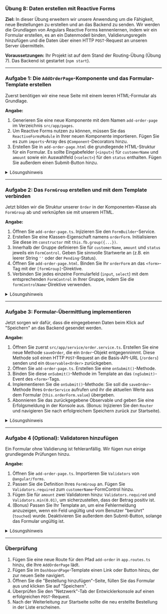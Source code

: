 ### **Übung 8: Daten erstellen mit Reactive Forms**

**Ziel:** In dieser Übung erweitern wir unsere Anwendung um die Fähigkeit, neue Bestellungen zu erstellen und an das Backend zu senden. Wir werden die Grundlagen von Angulars Reactive Forms kennenlernen, indem wir ein Formular erstellen, es an ein Datenmodell binden, Validierungsregeln hinzufügen und die Daten über einen HTTP `POST`-Request an unseren Server übermitteln.

**Voraussetzungen:** Ihr Projekt ist auf dem Stand der Routing-Übung (Übung 7). Das Backend ist gestartet (`npm start`).

-----

### **Aufgabe 1: Die `AddOrderPage`-Komponente und das Formular-Template erstellen**

Zuerst benötigen wir eine neue Seite mit einem leeren HTML-Formular als Grundlage.

**Angabe:**

1.  Generieren Sie eine neue Komponente mit dem Namen `add-order-page` im Verzeichnis `src/app/pages`.
2.  Um Reactive Forms nutzen zu können, müssen Sie das `ReactiveFormsModule` in Ihrer neuen Komponente importieren. Fügen Sie es zum `imports`-Array des `@Component`-Decorators hinzu.
3.  Erstellen Sie in `add-order-page.html` die grundlegende HTML-Struktur für ein Formular. Es sollte Eingabefelder (`<input>`) für `customerName` und `amount` sowie ein Auswahlfeld (`<select>`) für den `status` enthalten. Fügen Sie außerdem einen Submit-Button hinzu.

<details>
<summary>Lösungshinweis</summary>

**1. Kommando zum Generieren:**

```bash
ng generate component pages/add-order-page
```

**2. & 3. `add-order-page.ts` und `add-order-page.html`:**

```typescript
import { Component } from '@angular/core';
import { CommonModule } from '@angular/common';
import { ReactiveFormsModule } from '@angular/forms'; // Wichtig: Importieren

@Component({
  selector: 'app-add-order-page',
  standalone: true,
  imports: [CommonModule, ReactiveFormsModule], // Und hier hinzufügen
  templateUrl: './add-order-page.html',
  styleUrls: ['./add-order-page.css']
})
export class AddOrderPage { }
```

```html
<div class="form-container">
  <h1>Neue Bestellung anlegen</h1>
  <form>
    <div class="form-field">
      <label for="customerName">Kundenname</label>
      <input id="customerName" type="text">
    </div>

    <div class="form-field">
      <label for="amount">Betrag</label>
      <input id="amount" type="number">
    </div>

    <div class="form-field">
      <label for="status">Status</label>
      <select id="status">
        <option value="PENDING">Pending</option>
        <option value="PROCESSING">Processing</option>
      </select>
    </div>

    <button type="submit">Bestellung speichern</button>
  </form>
</div>
```

</details>

-----

### **Aufgabe 2: Das `FormGroup` erstellen und mit dem Template verbinden**

Jetzt bilden wir die Struktur unserer `Order` in der Komponenten-Klasse als `FormGroup` ab und verknüpfen sie mit unserem HTML.

**Angabe:**

1.  Öffnen Sie `add-order-page.ts`. Injizieren Sie den `FormBuilder`-Service.
2.  Erstellen Sie eine Klassen-Eigenschaft namens `orderForm`. Initialisieren Sie diese im `constructor` mit `this.fb.group({...})`.
3.  Innerhalb der Gruppe definieren Sie für `customerName`, `amount` und `status` jeweils ein `FormControl`. Geben Sie sinnvolle Startwerte an (z.B. ein leerer String `''` oder der `Pending`-Status).
4.  Öffnen Sie `add-order-page.html`. Binden Sie Ihr `orderForm` an das `<form>`-Tag mit der `[formGroup]`-Direktive.
5.  Verbinden Sie jedes einzelne Formularfeld (`input`, `select`) mit dem entsprechenden `FormControl` in Ihrer Gruppe, indem Sie die `formControlName`-Direktive verwenden.

<details>
<summary>Lösungshinweis</summary>

**`add-order-page.ts`:**

```typescript
import { Component, inject } from '@angular/core';
// ...
import { FormBuilder, FormGroup, ReactiveFormsModule } from '@angular/forms';
import { OrderStatus } from '../../model/order-status.enum';

@Component({ /* ... */ })
export class AddOrderPage {
  private fb = inject(FormBuilder);

  orderForm: FormGroup;

  constructor() {
    this.orderForm = this.fb.group({
      customerName: [''], // Initialwert: leerer String
      amount: [0],
      status: [OrderStatus.PENDING]
    });
  }
}
```

**`add-order-page.html`:**

```html
<form [formGroup]="orderForm">
  <div class="form-field">
    <label for="customerName">Kundenname</label>
    <input id="customerName" type="text" formControlName="customerName">
  </div>

  <div class="form-field">
    <label for="amount">Betrag</label>
    <input id="amount" type="number" formControlName="amount">
  </div>

  <div class="form-field">
    <label for="status">Status</label>
    <select id="status" formControlName="status">
      <option value="PENDING">Pending</option>
      <option value="PROCESSING">Processing</option>
    </select>
  </div>

  <button type="submit">Bestellung speichern</button>
</form>
```

</details>

-----

### **Aufgabe 3: Formular-Übermittlung implementieren**

Jetzt sorgen wir dafür, dass die eingegebenen Daten beim Klick auf "Speichern" an das Backend gesendet werden.

**Angabe:**

1.  Öffnen Sie zuerst `src/app/service/order.service.ts`. Erstellen Sie eine neue Methode `saveOrder`, die ein `Order`-Objekt entgegennimmt. Diese Methode soll einen HTTP `POST`-Request an die Basis-API-URL (`/orders`) senden und ein `Observable<Order>` zurückgeben.
2.  Öffnen Sie `add-order-page.ts`. Erstellen Sie eine `onSubmit()`-Methode.
3.  Binden Sie diese `onSubmit()`-Methode im Template an das `(ngSubmit)`-Event des `<form>`-Tags.
4.  Implementieren Sie die `onSubmit()`-Methode: Sie soll die `saveOrder`-Methode Ihres `OrderService` aufrufen und ihr die aktuellen Werte aus dem Formular (`this.orderForm.value`) übergeben.
5.  Abonnieren Sie das zurückgegebene Observable und geben Sie eine Erfolgsmeldung in der Konsole aus. (Bonus: Injizieren Sie den `Router` und navigieren Sie nach erfolgreichem Speichern zurück zur Startseite).

<details>
<summary>Lösungshinweis</summary>

**`order.service.ts`:**

```typescript
// ... imports
import { Order } from '../model/order.model';

@Injectable({ /* ... */ })
export class OrderService {
  // ...

  // Neue Methode
  saveOrder(orderData: Partial<Order>): Observable<Order> {
    return this.http.post<Order>(this.apiUrl, orderData);
  }
}
```

**`add-order-page.ts`:**

```typescript
// ... imports
import { Router } from '@angular/router';
import { OrderService } from '../../service/order.service';

@Component({ /* ... */ })
export class AddOrderPage {
  private fb = inject(FormBuilder);
  private orderService = inject(OrderService);
  private router = inject(Router); // Für Bonus-Aufgabe

  orderForm: FormGroup;
  // ... constructor ...

  onSubmit(): void {
    if (this.orderForm.valid) {
      this.orderService.saveOrder(this.orderForm.value).subscribe({
        next: (savedOrder) => {
          console.log('Bestellung erfolgreich gespeichert:', savedOrder);
          // Bonus: Zurück zur Startseite navigieren
          this.router.navigate(['/']);
        },
        error: (err) => console.error('Fehler beim Speichern:', err)
      });
    }
  }
}
```

**`add-order-page.html`:**

```html
<form [formGroup]="orderForm" (ngSubmit)="onSubmit()">
  </form>
```

</details>

-----

### **Aufgabe 4 (Optional): Validatoren hinzufügen**

Ein Formular ohne Validierung ist fehleranfällig. Wir fügen nun einige grundlegende Prüfungen hinzu.

**Angabe:**

1.  Öffnen Sie `add-order-page.ts`. Importieren Sie `Validators` von `@angular/forms`.
2.  Passen Sie die Definition Ihres `FormGroup` an. Fügen Sie `Validators.required` zum `customerName`-FormControl hinzu.
3.  Fügen Sie für `amount` zwei Validatoren hinzu: `Validators.required` und `Validators.min(0.01)`, um sicherzustellen, dass der Betrag positiv ist.
4.  (Bonus) Passen Sie Ihr Template an, um eine Fehlermeldung anzuzeigen, wenn ein Feld ungültig und vom Benutzer "berührt" (`touched`) wurde. Deaktivieren Sie außerdem den Submit-Button, solange das Formular ungültig ist.

<details>
<summary>Lösungshinweis</summary>

**`add-order-page.ts`:**

```typescript
import { FormBuilder, FormGroup, Validators, ReactiveFormsModule } from '@angular/forms';
// ...

export class AddOrderPage {
  // ...
  constructor() {
    this.orderForm = this.fb.group({
      customerName: ['', Validators.required], // Validator hinzugefügt
      amount: [0, [Validators.required, Validators.min(0.01)]], // Mehrere Validatoren
      status: [OrderStatus.PENDING]
    });
  }
  // ...
}
```

**`add-order-page.html` (Bonus):**

```html
<div class="form-field">
  <label for="customerName">Kundenname</label>
  <input id="customerName" type="text" formControlName="customerName">
  @if (orderForm.get('customerName')?.invalid && orderForm.get('customerName')?.touched) {
    <small class="error">Kundenname ist ein Pflichtfeld.</small>
  }
</div>
<button type="submit" [disabled]="orderForm.invalid">Bestellung speichern</button>
```

</details>

-----

### **Überprüfung**

1.  Fügen Sie eine neue Route für den Pfad `add-order` in `app.routes.ts` hinzu, die Ihre `AddOrderPage` lädt.
2.  Fügen Sie im `DashboardPage`-Template einen Link oder Button hinzu, der zur neuen Seite navigiert.
3.  Öffnen Sie die "Bestellung hinzufügen"-Seite, füllen Sie das Formular aus und klicken Sie auf "Speichern".
4.  Überprüfen Sie den "Netzwerk"-Tab der Entwicklerkonsole auf einen erfolgreichen `POST`-Request.
5.  Nach der Weiterleitung zur Startseite sollte die neu erstellte Bestellung in der Liste erscheinen.
